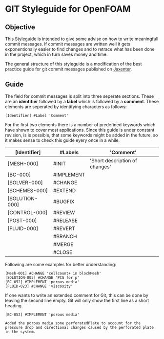 # GIT Styleguide for OpenFOAM

## Objective

This Styleguide is intended to give some advise on how to write meaningfull commit messages. If commit messages are written well it gets exponentionally easier to find changes and to retrace what has been done in the project, which in turn saves money and time.

The general structure of this styleguide is a modification of the best practice guide for git commit messages published on [Jaxenter](https://jaxenter.de/leitfaden-commit-messages-scm-73887).

## Guide

The field for commit messages is split into three seperate sections. These are an **identifier** followed by a **label** which is followed by a **comment**. These elements are seperated by identifying characters as follows:

```
[Identifier] #Label 'Comment' 
```

For the first two elements there is a number of predefined keywords which have shown to cover most applications. Since this guide is under constant revision, is is possible, that some keywords might be added in the future, so it makes sense to check this guide eyery once in a while.

| [Identifier]   | #Labels    | 'Comment'                      |
| -------------- | ---------- | ------------------------------ |
| [MESH-000]     | #INIT      | 'Short description of changes' |
| [BC-000]       | #IMPLEMENT |
| [SOLVER-000]   | #CHANGE    |
| [SCHEMES-000]  | #EXTEND    |
| [SOLUTION-000] | #BUGFIX    |
| [CONTROL-000]  | #REVIEW    |
| [POST-000]     | #RELEASE   |
| [FLUID-000]    | #REVERT    |
|                | #BRANCH    |
|                | #MERGE     |
|                | #CLOSE     |

Following are some examples for better understanding:

```
[Mesh-001] #CHANGE 'cellcount+ in blockMesh'
[SOLUTION-005] #CHANGE 'PCG for p'
[BC-052] #IMPLEMENT 'porous media'
[FLUID-023] #CHANGE 'viscosity'
```

If one wants to write an extended comment for Git, this can be done by leaving the second line empty. Git will only show the first line as a short heading.

```
[BC-052] #IMPLEMENT 'porous media'

Added the porous media zone perforatedPlate to account for the pressure drop and directional changes caused by the perforated plate in the system. 
```